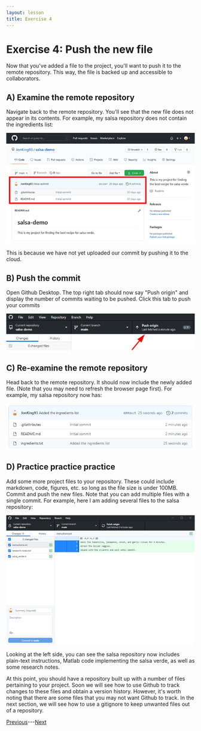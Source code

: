 ```yaml
---
layout: lesson
title: Exercise 4
---
```


# Exercise 4: Push the new file

Now that you've added a file to the project, you'll want to push it to the remote repository. This way, the file is backed up and accessible to collaborators.

## A) Examine the remote repository

Navigate back to the remote repository. You'll see that the new file does not appear in its contents. For example, my salsa repository does not contain the ingredients list:

![The contents of the remote repository does not contain 'ingredients.txt'.](..\assets\images\E4\repo-code.png)

This is because we have not yet uploaded our commit by pushing it to the cloud.

## B) Push the commit

Open Github Desktop. The top right tab should now say "Push origin" and display the number of commits waiting to be pushed. Click this tab to push your commits

![The top right tab in Github Desktop says 'Push Origin'. An arrow points at the tab.](..\assets\images\E4\push.png)

## C) Re-examine the remote repository

Head back to the remote repository. It should now include the newly added file. (Note that you may need to refresh the browser page first). For example, my salsa repository now has:

![The remote repository now includes the file 'ingredients.txt'.](..\assets\images\E4\repo-contents-3.png)

## D) Practice practice practice

Add some more project files to your repository. These could include markdown, code, figures, etc. so long as the file size is under 100MB. Commit and push the new files. Note that you can add multiple files with a single commit. For example, here I am adding several files to the salsa repository:

![Github Desktop shows the addition of three files: 1. ingredients.txt, 2. research-notes.txt, and 3. salsa_verde.m.](..\assets\images\E4\add-file3.png)

Looking at the left side, you can see the salsa repository now includes plain-text instructions, Matlab code implementing the salsa verde, as well as some research notes.

At this point, you should have a repository built up with a number of files pertaining to your project. Soon we will see how to use Github to track changes to these files and obtain a version history. However, it's worth noting that there are some files that you may not want Github to track. In the next section, we will see how to use a gitignore to keep unwanted files out of a repository.

[Previous](exercise-3)---[Next](05-gitignore)
